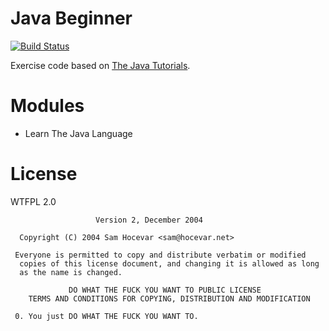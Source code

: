 # Java Beginner
[![Build Status](https://travis-ci.org/bonjourcs/java-beginner.svg?branch=master)](https://travis-ci.org/bonjourcs/java-beginner)

Exercise code based on [The Java Tutorials](https://docs.oracle.com/javase/tutorial/).

# Modules

- Learn The Java Language

# License

WTFPL 2.0

```
                   Version 2, December 2004
  
  Copyright (C) 2004 Sam Hocevar <sam@hocevar.net>
  
 Everyone is permitted to copy and distribute verbatim or modified
  copies of this license document, and changing it is allowed as long
  as the name is changed.
  
             DO WHAT THE FUCK YOU WANT TO PUBLIC LICENSE
    TERMS AND CONDITIONS FOR COPYING, DISTRIBUTION AND MODIFICATION
  
 0. You just DO WHAT THE FUCK YOU WANT TO.
 
```
